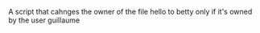 A script that cahnges the owner of the file hello to betty only if it's owned by the user guillaume
